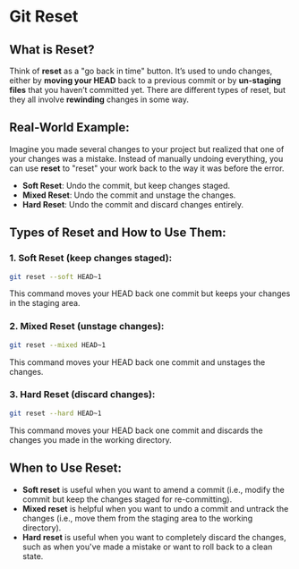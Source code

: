 # Git Reset

## What is Reset?
Think of **reset** as a "go back in time" button. It’s used to undo changes, either by **moving your HEAD** back to a previous commit or by **un-staging files** that you haven’t committed yet. There are different types of reset, but they all involve **rewinding** changes in some way.

## Real-World Example:
Imagine you made several changes to your project but realized that one of your changes was a mistake. Instead of manually undoing everything, you can use **reset** to "reset" your work back to the way it was before the error.

- **Soft Reset**: Undo the commit, but keep changes staged.
- **Mixed Reset**: Undo the commit and unstage the changes.
- **Hard Reset**: Undo the commit and discard changes entirely.

## Types of Reset and How to Use Them:

### 1. Soft Reset (keep changes staged):
```bash
git reset --soft HEAD~1
```
This command moves your HEAD back one commit but keeps your changes in the staging area.

### 2. Mixed Reset (unstage changes):
```bash
git reset --mixed HEAD~1
```
This command moves your HEAD back one commit and unstages the changes.

### 3. Hard Reset (discard changes):
```bash
git reset --hard HEAD~1
```
This command moves your HEAD back one commit and discards the changes you made in the working directory.

## When to Use Reset:
- **Soft reset** is useful when you want to amend a commit (i.e., modify the commit but keep the changes staged for re-committing).
- **Mixed reset** is helpful when you want to undo a commit and untrack the changes (i.e., move them from the staging area to the working directory).
- **Hard reset** is useful when you want to completely discard the changes, such as when you've made a mistake or want to roll back to a clean state.